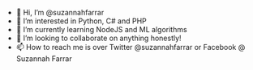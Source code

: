 - 👋 Hi, I’m @suzannahfarrar
- 👀 I’m interested in Python, C# and PHP
- 🌱 I’m currently learning NodeJS and ML algorithms
- 💞️ I’m looking to collaborate on anything honestly!
- 📫 How to reach me is over Twitter @suzannahfarrar or Facebook @ Suzannah Farrar
